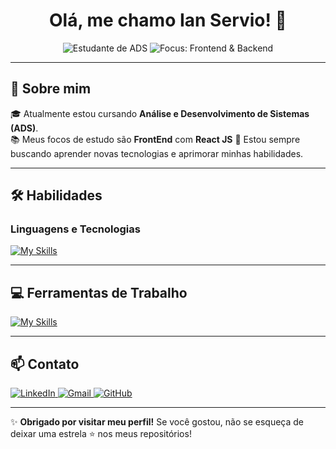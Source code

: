 <h1 align="center">Olá, me chamo Ian Servio! 👋</h1>

<p align="center">
  <img src="https://img.shields.io/badge/Estudante-ADS-blue" alt="Estudante de ADS" />
  <img src="https://img.shields.io/badge/Focus-Frontend%20%26%20Mobile-yellow" alt="Focus: Frontend & Backend" />
</p>

---

## 🚀 Sobre mim

🎓 Atualmente estou cursando **Análise e Desenvolvimento de Sistemas (ADS)**.  
📚 Meus focos de estudo são **FrontEnd** com **React JS**
🌱 Estou sempre buscando aprender novas tecnologias e aprimorar minhas habilidades.

---

## 🛠️ Habilidades

### Linguagens e Tecnologias
[![My Skills](https://skillicons.dev/icons?i=js,html,css,react,git)](https://skillicons.dev)

---

## 💻 Ferramentas de Trabalho
[![My Skills](https://skillicons.dev/icons?i=vscode,windows,teams)](https://skillicons.dev)

---


## 📫 Contato

<p align="left">
  <a href="https://www.linkedin.com/in/ianservio/" target="_blank">
    <img src="https://img.shields.io/badge/LinkedIn-%230077B5.svg?style=for-the-badge&logo=linkedin&logoColor=white" alt="LinkedIn" />
  </a>
  <a href="mailto:ianservio@gmail.com">
    <img src="https://img.shields.io/badge/Gmail-D14836?style=for-the-badge&logo=gmail&logoColor=white" alt="Gmail" />
  </a>
  <a href="https://github.com/IanServio" target="_blank">
    <img src="https://img.shields.io/badge/GitHub-%23121011.svg?style=for-the-badge&logo=github&logoColor=white" alt="GitHub" />
  </a>
</p>

---

✨ **Obrigado por visitar meu perfil!** Se você gostou, não se esqueça de deixar uma estrela ⭐ nos meus repositórios!
